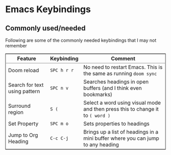 
# Emacs Keybindings


## Commonly used/needed

Following are some of the commonly needed keybindings that I may not remember

<table border="2" cellspacing="0" cellpadding="6" rules="groups" frame="hsides">


<colgroup>
<col  class="org-left" />

<col  class="org-left" />

<col  class="org-left" />
</colgroup>
<thead>
<tr>
<th scope="col" class="org-left">Feature</th>
<th scope="col" class="org-left">Keybinding</th>
<th scope="col" class="org-left">Comment</th>
</tr>
</thead>

<tbody>
<tr>
<td class="org-left">Doom reload</td>
<td class="org-left"><code>SPC h r r</code></td>
<td class="org-left">No need to restart Emacs. This is the same as running <code>doom sync</code></td>
</tr>


<tr>
<td class="org-left">Search for text using pattern</td>
<td class="org-left"><code>SPC n v</code></td>
<td class="org-left">Searches headings in open buffers (and I think even bookmarks)</td>
</tr>


<tr>
<td class="org-left">Surround region</td>
<td class="org-left"><code>S (</code></td>
<td class="org-left">Select a word using visual mode and then press this to change it to <code>( word )</code></td>
</tr>


<tr>
<td class="org-left">Set Property</td>
<td class="org-left"><code>SPC m o</code></td>
<td class="org-left">Sets properties to headings</td>
</tr>


<tr>
<td class="org-left">Jump to Org Heading</td>
<td class="org-left"><code>C-c C-j</code></td>
<td class="org-left">Brings up a list of headings in a mini buffer where you can jump to any heading</td>
</tr>
</tbody>
</table>

